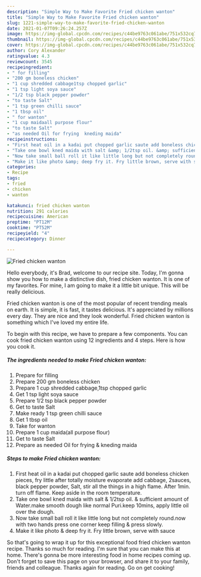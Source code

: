 ```yaml
---
description: "Simple Way to Make Favorite Fried chicken wanton"
title: "Simple Way to Make Favorite Fried chicken wanton"
slug: 1221-simple-way-to-make-favorite-fried-chicken-wanton
date: 2021-01-07T09:26:24.257Z
image: https://img-global.cpcdn.com/recipes/c44be9763c061abe/751x532cq70/fried-chicken-wanton-recipe-main-photo.jpg
thumbnail: https://img-global.cpcdn.com/recipes/c44be9763c061abe/751x532cq70/fried-chicken-wanton-recipe-main-photo.jpg
cover: https://img-global.cpcdn.com/recipes/c44be9763c061abe/751x532cq70/fried-chicken-wanton-recipe-main-photo.jpg
author: Cory Alexander
ratingvalue: 4.3
reviewcount: 3545
recipeingredient:
- " for filling"
- "200 gm boneless chicken"
- "1 cup shredded cabbage1tsp chopped garlic"
- "1 tsp light soya sauce"
- "1/2 tsp black pepper powder"
- "to taste Salt"
- "1 tsp green chilli sauce"
- "1 tbsp oil"
- " for wanton"
- "1 cup maidaall purpose flour"
- "to taste Salt"
- "as needed Oil for frying  kneding maida"
recipeinstructions:
- "First heat oil in a kadai put chopped garlic saute add boneless chicken pieces, fry little after totally moisture evaporate add cabbage, 2sauces, black pepper powder, Salt, stir all the things in a high flame. After 1min. turn off flame. Keep aside in the room temperature."
- "Take one bowl kned maida with salt &amp; 1/2tsp oil. &amp; sufficient amount of Water.make smooth dough like normal Puri.keep 10mins, apply little oil over the dough."
- "Now take small ball roll it like little long but not completely round.now with two hands press one corner keep filling &amp; press slowly."
- "Make it like photo &amp; deep fry it. Fry little brown, serve with sauce"
categories:
- Recipe
tags:
- fried
- chicken
- wanton

katakunci: fried chicken wanton 
nutrition: 291 calories
recipecuisine: American
preptime: "PT12M"
cooktime: "PT52M"
recipeyield: "4"
recipecategory: Dinner

---
```



![Fried chicken wanton](https://img-global.cpcdn.com/recipes/c44be9763c061abe/751x532cq70/fried-chicken-wanton-recipe-main-photo.jpg)

Hello everybody, it's Brad, welcome to our recipe site. Today, I'm gonna show you how to make a distinctive dish, fried chicken wanton. It is one of my favorites. For mine, I am going to make it a little bit unique. This will be really delicious.



Fried chicken wanton is one of the most popular of recent trending meals on earth. It is simple, it is fast, it tastes delicious. It's appreciated by millions every day. They are nice and they look wonderful. Fried chicken wanton is something which I've loved my entire life.


To begin with this recipe, we have to prepare a few components. You can cook fried chicken wanton using 12 ingredients and 4 steps. Here is how you cook it.

<!--inarticleads1-->

##### The ingredients needed to make Fried chicken wanton:

1. Prepare  for filling
1. Prepare 200 gm boneless chicken
1. Prepare 1 cup shredded cabbage,1tsp chopped garlic
1. Get 1 tsp light soya sauce
1. Prepare 1/2 tsp black pepper powder
1. Get to taste Salt
1. Make ready 1 tsp green chilli sauce
1. Get 1 tbsp oil
1. Take  for wanton
1. Prepare 1 cup maida(all purpose flour)
1. Get to taste Salt
1. Prepare as needed Oil for frying &amp; kneding maida




<!--inarticleads2-->

##### Steps to make Fried chicken wanton:

1. First heat oil in a kadai put chopped garlic saute add boneless chicken pieces, fry little after totally moisture evaporate add cabbage, 2sauces, black pepper powder, Salt, stir all the things in a high flame. After 1min. turn off flame. Keep aside in the room temperature.
1. Take one bowl kned maida with salt &amp; 1/2tsp oil. &amp; sufficient amount of Water.make smooth dough like normal Puri.keep 10mins, apply little oil over the dough.
1. Now take small ball roll it like little long but not completely round.now with two hands press one corner keep filling &amp; press slowly.
1. Make it like photo &amp; deep fry it. Fry little brown, serve with sauce




So that's going to wrap it up for this exceptional food fried chicken wanton recipe. Thanks so much for reading. I'm sure that you can make this at home. There's gonna be more interesting food in home recipes coming up. Don't forget to save this page on your browser, and share it to your family, friends and colleague. Thanks again for reading. Go on get cooking!
